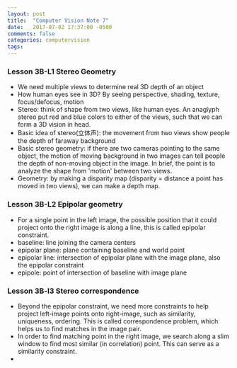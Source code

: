 ```yaml
---
layout: post
title:  "Computer Vision Note 7"
date:   2017-07-02 17:37:00 -0500
comments: false
categories: computervision
tags: 
---
```


### Lesson 3B-L1 Stereo Geometry
- We need multiple views to determine real 3D depth of an object
- How human eyes see in 3D? By seeing perspective, shading, texture, focus/defocus, motion
- Stereo: think of shape from two views, like human eyes. An anaglyph stereo put red and blue colors to either of the views, such that we can form a 3D vision in head.
- Basic idea of stereo(立体声): the movement from two views show people the depth of faraway background
- Basic stereo geometry: if there are two cameras pointing to the same object, the motion of moving background in two images can tell people the depth of non-moving object in the image. In brief, the point is to analyze the shape from 'motion' between two views.
- Geometry: by making a disparity map (disparity = distance a point has moved in two views), we can make a depth map.

### Lesson 3B-L2 Epipolar geometry
- For a single point in the left image, the possible position that it could project onto the right image is along a line, this is called epipolar constraint.
- baseline: line joining the camera centers
- epipolar plane: plane containing baseline and world point
- epipolar line: intersection of epipolar plane with the image plane, also the epipolar constraint
- epipole: point of intersection of baseline with image plane

### Lesson 3B-l3 Stereo correspondence
- Beyond the epipolar constraint, we need more constraints to help project left-image points onto right-image, such as similarity, uniqueness, ordering. This is called correspondence problem, which helps us to find matches in the image pair.
- In order to find matching point in the right image, we search along a slim window to find most similar (in correlation) point. This can serve as a similarity constraint.
- 